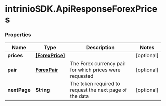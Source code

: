 # intrinioSDK.ApiResponseForexPrices

### Properties
Name | Type | Description | Notes
------------ | ------------- | ------------- | -------------
**prices** | [**[ForexPrice]**](ForexPrice.md) |  | [optional] 
**pair** | [**ForexPair**](ForexPair.md) | The Forex currency pair for which prices were requested | [optional] 
**nextPage** | **String** | The token required to request the next page of the data | [optional] 



